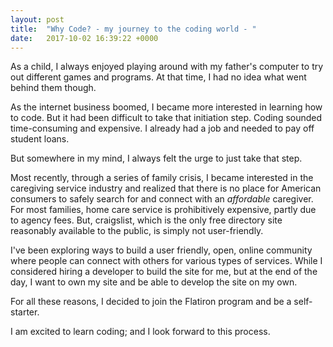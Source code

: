 ```yaml
---
layout: post
title:  "Why Code? - my journey to the coding world - "
date:   2017-10-02 16:39:22 +0000
---
```



As a child, I always enjoyed playing around with my father's computer to try out different games and programs.  At that time, I had no idea what went behind them though.

As the internet business boomed, I became more interested in learning how to code.  But it had been difficult to take that initiation step.  Coding sounded time-consuming and expensive.  I already had a job and needed to pay off student loans. 

But somewhere in my mind, I always felt the urge to just take that step.

Most recently, through a series of family crisis, I became interested in the caregiving service industry and realized that there is no place for American consumers to safely search for and connect with an *affordable* caregiver.  For most families, home care service is prohibitively expensive, partly due to agency fees.  But, craigslist, which is the only free directory site reasonably available to the public, is simply not user-friendly.  

I've been exploring ways to build a user friendly, open, online community where people can connect with others for various types of services.  While I considered hiring a developer to build the site for me, but at the end of the day, I want to own my site and be able to develop the site on my own.  

For all these reasons, I decided to join the Flatiron program and be a self-starter.  

I am excited to learn coding; and I look forward to this process.
